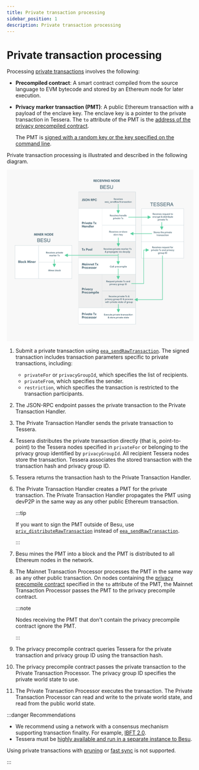 ```yaml
---
title: Private transaction processing
sidebar_position: 1
description: Private transaction processing
---
```


# Private transaction processing

Processing [private transactions](index.md) involves the following:

- **Precompiled contract**: A smart contract compiled from the source language to EVM bytecode and stored by an Ethereum node for later execution.

- **Privacy marker transaction (PMT)**: A public Ethereum transaction with a payload of the enclave key. The enclave key is a pointer to the private transaction in Tessera. The `to` attribute of the PMT is the [address of the privacy precompiled contract](../../../reference/api/index.md#priv_getprivacyprecompileaddress).

  The PMT is [signed with a random key or the key specified on the command line].

Private transaction processing is illustrated and described in the following diagram.

![Processing Private Transactions](../../../../assets/images/PrivateTransactionProcessing.png)

1.  Submit a private transaction using [`eea_sendRawTransaction`](../../../reference/api/index.md#eea_sendrawtransaction). The signed transaction includes transaction parameters specific to private transactions, including:

    - `privateFor` or `privacyGroupId`, which specifies the list of recipients.
    - `privateFrom`, which specifies the sender.
    - `restriction`, which specifies the transaction is restricted to the transaction participants.

1.  The JSON-RPC endpoint passes the private transaction to the Private Transaction Handler.

1.  The Private Transaction Handler sends the private transaction to Tessera.

1.  Tessera distributes the private transaction directly (that is, point-to-point) to the Tessera nodes specified in `privateFor` or belonging to the privacy group identified by `privacyGroupId`. All recipient Tessera nodes store the transaction. Tessera associates the stored transaction with the transaction hash and privacy group ID.

1.  Tessera returns the transaction hash to the Private Transaction Handler.

1.  The Private Transaction Handler creates a PMT for the private transaction. The Private Transaction Handler propagates the PMT using devP2P in the same way as any other public Ethereum transaction.

    :::tip

    If you want to sign the PMT outside of Besu, use [`priv_distributeRawTransaction`](../../../how-to/send-transactions/private-transactions.md#priv_distributerawtransaction) instead of [`eea_sendRawTransaction`](../../../reference/api/index.md#eea_sendrawtransaction).

    :::

1.  Besu mines the PMT into a block and the PMT is distributed to all Ethereum nodes in the network.

1.  The Mainnet Transaction Processor processes the PMT in the same way as any other public transaction. On nodes containing the [privacy precompile contract](../../../reference/api/index.md#priv_getprivacyprecompileaddress) specified in the `to` attribute of the PMT, the Mainnet Transaction Processor passes the PMT to the privacy precompile contract.

    :::note

    Nodes receiving the PMT that don't contain the privacy precompile contract ignore the PMT.

    :::

1.  The privacy precompile contract queries Tessera for the private transaction and privacy group ID using the transaction hash.

1.  The privacy precompile contract passes the private transaction to the Private Transaction Processor. The privacy group ID specifies the private world state to use.

1.  The Private Transaction Processor executes the transaction. The Private Transaction Processor can read and write to the private world state, and read from the public world state.

:::danger Recommendations

- We recommend using a network with a consensus mechanism supporting transaction finality. For example, [IBFT 2.0](../../../how-to/configure/consensus/ibft.md).
- Tessera must be [highly available and run in a separate instance to Besu](../../../how-to/use-privacy/tessera.md).

Using private transactions with [pruning] or [fast sync](../../../../public-networks/reference/cli/options.md#sync-mode) is not supported.

:::

<!-- Links -->

[signed with a random key or the key specified on the command line]: ../../../how-to/use-privacy/sign-pmts.md
[highly available and run in a separate instance to Besu]: ../../../how-to/use-privacy/tessera.md
[pruning]: ../../../../public-networks/concepts/data-storage-formats.md#pruning
